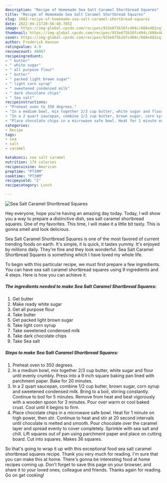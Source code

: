 ```yaml
---
description: "Recipe of Homemade Sea Salt Caramel Shortbread Squares"
title: "Recipe of Homemade Sea Salt Caramel Shortbread Squares"
slug: 1682-recipe-of-homemade-sea-salt-caramel-shortbread-squares
date: 2022-04-21T20:56:48.785Z
image: https://img-global.cpcdn.com/recipes/933e675b16fc494c/680x482cq70/sea-salt-caramel-shortbread-squares-recipe-main-photo.jpg
thumbnail: https://img-global.cpcdn.com/recipes/933e675b16fc494c/680x482cq70/sea-salt-caramel-shortbread-squares-recipe-main-photo.jpg
cover: https://img-global.cpcdn.com/recipes/933e675b16fc494c/680x482cq70/sea-salt-caramel-shortbread-squares-recipe-main-photo.jpg
author: Frederick Hanson
ratingvalue: 4.9
reviewcount: 40867
recipeingredient:
- " butter"
- " white sugar"
- " all purpose flour"
- " butter"
- " packed light brown sugar"
- " light corn syrup"
- " sweetened condensed milk"
- " dark chocolate chips"
- " Sea salt"
recipeinstructions:
- "Preheat oven to 350 degrees."
- "In a medium bowl, mix together 2/3 cup butter, white sugar and flour until evenly crumbly. Press into a 9 inch square baking pan lined with parchment paper. Bake for 20 minutes."
- "In a 2 quart saucepan, combine 1/2 cup butter, brown sugar, corn syrup and sweetened condensed milk. Bring to a boil, stirring constantly. Continue to boil for 5 minutes. Remove from heat and beat vigorously with a wooden spoon for 3 minutes. Pour over warm or cool baked crust. Cool until it begins to firm."
- "Place chocolate chips in a microwave safe bowl. Heat for 1 minute on high power, then stir. Continue to heat and stir at 20 second intervals until chocolate is melted and smooth. Pour chocolate over the caramel layer and spread evenly to cover completely. Sprinkle with sea salt and chill. Lift squares out of pan using parchment paper and place on cutting board. Cut into squares. Makes 36 squares."
categories:
- Recipe
tags:
- sea
- salt
- caramel

katakunci: sea salt caramel 
nutrition: 174 calories
recipecuisine: American
preptime: "PT39M"
cooktime: "PT30M"
recipeyield: "2"
recipecategory: Lunch

---
```



![Sea Salt Caramel Shortbread Squares](https://img-global.cpcdn.com/recipes/933e675b16fc494c/680x482cq70/sea-salt-caramel-shortbread-squares-recipe-main-photo.jpg)

Hey everyone, hope you're having an amazing day today. Today, I will show you a way to prepare a distinctive dish, sea salt caramel shortbread squares. One of my favorites. This time, I will make it a little bit tasty. This is gonna smell and look delicious.



Sea Salt Caramel Shortbread Squares is one of the most favored of current trending foods on earth. It's simple, it is quick, it tastes yummy. It's enjoyed by millions daily. They're fine and they look wonderful. Sea Salt Caramel Shortbread Squares is something which I have loved my whole life.


To begin with this particular recipe, we must first prepare a few ingredients. You can have sea salt caramel shortbread squares using 9 ingredients and 4 steps. Here is how you can achieve it.

<!--inarticleads1-->

##### The ingredients needed to make Sea Salt Caramel Shortbread Squares:

1. Get  butter
1. Make ready  white sugar
1. Get  all purpose flour
1. Take  butter
1. Get  packed light brown sugar
1. Take  light corn syrup
1. Take  sweetened condensed milk
1. Take  dark chocolate chips
1. Take  Sea salt




<!--inarticleads2-->

##### Steps to make Sea Salt Caramel Shortbread Squares:

1. Preheat oven to 350 degrees.
1. In a medium bowl, mix together 2/3 cup butter, white sugar and flour until evenly crumbly. Press into a 9 inch square baking pan lined with parchment paper. Bake for 20 minutes.
1. In a 2 quart saucepan, combine 1/2 cup butter, brown sugar, corn syrup and sweetened condensed milk. Bring to a boil, stirring constantly. Continue to boil for 5 minutes. Remove from heat and beat vigorously with a wooden spoon for 3 minutes. Pour over warm or cool baked crust. Cool until it begins to firm.
1. Place chocolate chips in a microwave safe bowl. Heat for 1 minute on high power, then stir. Continue to heat and stir at 20 second intervals until chocolate is melted and smooth. Pour chocolate over the caramel layer and spread evenly to cover completely. Sprinkle with sea salt and chill. Lift squares out of pan using parchment paper and place on cutting board. Cut into squares. Makes 36 squares.




So that's going to wrap it up with this exceptional food sea salt caramel shortbread squares recipe. Thank you very much for reading. I'm sure that you can make this at home. There's gonna be interesting food at home recipes coming up. Don't forget to save this page on your browser, and share it to your loved ones, colleague and friends. Thanks again for reading. Go on get cooking!
